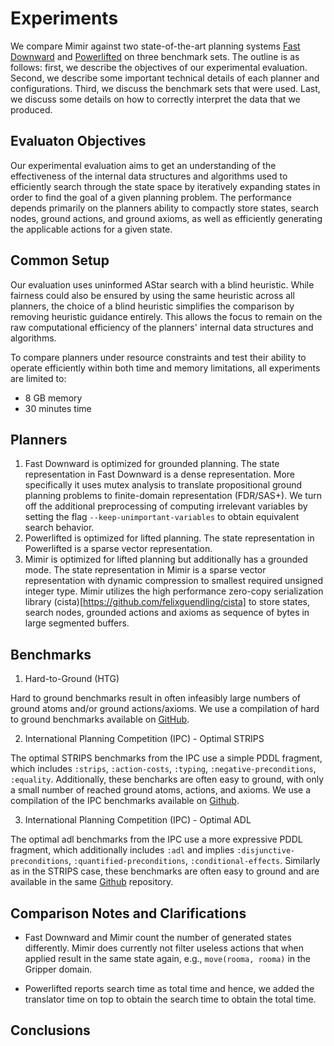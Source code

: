 
# Experiments

We compare Mimir against two state-of-the-art planning systems [Fast Downward](https://github.com/aibasel/downward) and [Powerlifted](https://github.com/abcorrea/powerlifted) on three benchmark sets. The outline is as follows: first, we describe the objectives of our experimental evaluation. Second, we describe some important technical details of each planner and configurations. Third, we discuss the benchmark sets that were used. Last, we discuss some details on how to correctly interpret the data that we produced.

## Evaluaton Objectives

Our experimental evaluation aims to get an understanding of the effectiveness of the internal data structures and algorithms used to efficiently search through the state space by iteratively expanding states in order to find the goal of a given planning problem. The performance depends primarily on the planners ability to compactly store states, search nodes, ground actions, and ground axioms, as well as efficiently generating the applicable actions for a given state. 

## Common Setup

Our evaluation uses uninformed AStar search with a blind heuristic. While fairness could also be ensured by using the same heuristic across all planners, the choice of a blind heuristic simplifies the comparison by removing heuristic guidance entirely. This allows the focus to remain on the raw computational efficiency of the planners' internal data structures and algorithms.

To compare planners under resource constraints and test their ability to operate efficiently within both time and memory limitations, all experiments are limited to:

- 8 GB memory
- 30 minutes time

## Planners

1. Fast Downward is optimized for grounded planning. The state representation in Fast Downward is a dense representation. More specifically it uses mutex analysis to translate propositional ground planning problems to finite-domain representation (FDR/SAS+). We turn off the additional preprocessing of computing irrelevant variables by setting the flag `--keep-unimportant-variables` to obtain equivalent search behavior.
2. Powerlifted is optimized for lifted planning. The state representation in Powerlifted is a sparse vector representation.
3. Mimir is optimized for lifted planning but additionally has a grounded mode. The state representation in Mimir is a sparse vector representation with dynamic compression to smallest required unsigned integer type. Mimir utilizes the high performance zero-copy serialization library (cista)[https://github.com/felixguendling/cista] to store states, search nodes, grounded actions and axioms as sequence of bytes in large segmented buffers.

## Benchmarks

1. Hard-to-Ground (HTG)

Hard to ground benchmarks result in often infeasibly large numbers of ground atoms and/or ground actions/axioms. We use a compilation of hard to ground benchmarks available on [GitHub](https://github.com/abcorrea/htg-domains).

2. International Planning Competition (IPC) - Optimal STRIPS

The optimal STRIPS benchmarks from the IPC use a simple PDDL fragment, which includes `:strips`, `:action-costs`, `:typing`, `:negative-preconditions`, `:equality`. Additionally, these bencharks are often easy to ground, with only a small number of reached ground atoms, actions, and axioms. We use a compilation of the IPC benchmarks available on [Github](https://github.com/aibasel/downward-benchmarks).

3. International Planning Competition (IPC) - Optimal ADL

The optimal adl benchmarks from the IPC use a more expressive PDDL fragment, which additionally includes `:adl` and implies `:disjunctive-preconditions`, `:quantified-preconditions`, `:conditional-effects`. Similarly as in the STRIPS case, these benchmarks are often easy to ground and are available in the same [Github](https://github.com/aibasel/downward-benchmarks) repository.

## Comparison Notes and Clarifications

- Fast Downward and Mimir count the number of generated states differently. Mimir does currently not filter useless actions that when applied result in the same state again, e.g., `move(rooma, rooma)` in the Gripper domain.

- Powerlifted reports search time as total time and hence, we added the translator time on top to obtain the search time to obtain the total time.

## Conclusions


